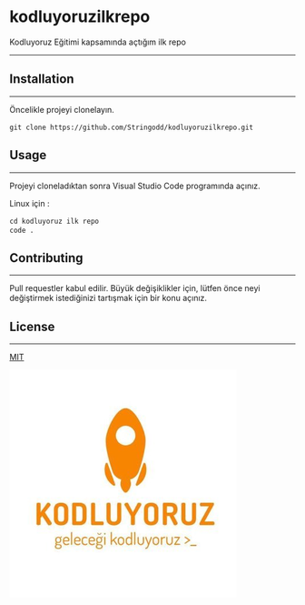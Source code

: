 # kodluyoruzilkrepo
Kodluyoruz Eğitimi kapsamında açtığım ilk repo
***
## Installation
***
Öncelikle projeyi clonelayın.

```
git clone https://github.com/Stringodd/kodluyoruzilkrepo.git
```
## Usage
***
Projeyi cloneladıktan sonra Visual Studio Code programında açınız.

Linux için :

```
cd kodluyoruz ilk repo
code .
```


## Contributing
***
Pull requestler kabul edilir. Büyük değişiklikler için, lütfen önce neyi değiştirmek istediğinizi tartışmak için bir konu açınız.
## License
***
[MIT](https://choosealicense.com/licenses/mit/)

![Kodluyoruz Logo](https://raw.githubusercontent.com/Kodluyoruz/taskforce/git/git/markdown-nedir-nasil-kullaniriz-/figures/kodluyoruz_logo.jpg)